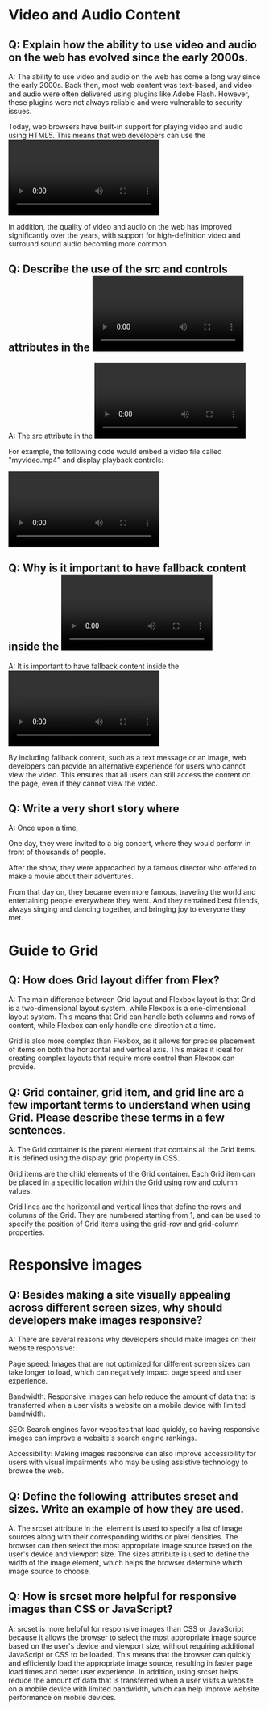 # Video and Audio Content

## Q: Explain how the ability to use video and audio on the web has evolved since the early 2000s.

A: The ability to use video and audio on the web has come a long way since the early 2000s. Back then, most web content was text-based, and video and audio were often delivered using plugins like Adobe Flash. However, these plugins were not always reliable and were vulnerable to security issues.

Today, web browsers have built-in support for playing video and audio using HTML5. This means that web developers can use the <video> and <audio> elements to embed video and audio directly into their web pages, without the need for plugins.

In addition, the quality of video and audio on the web has improved significantly over the years, with support for high-definition video and surround sound audio becoming more common.

## Q: Describe the use of the src and controls attributes in the <video> element.

A: The src attribute in the <video> element is used to specify the URL of the video file that should be played. This can be a relative or absolute URL. The controls attribute, when included, adds a set of playback controls to the video player, such as play, pause, and volume controls.

For example, the following code would embed a video file called "myvideo.mp4" and display playback controls:

<video src="myvideo.mp4" controls></video>

## Q: Why is it important to have fallback content inside the <video> element?

A: It is important to have fallback content inside the <video> element in case the browser does not support the video format or if the video file cannot be loaded for some reason.

By including fallback content, such as a text message or an image, web developers can provide an alternative experience for users who cannot view the video. This ensures that all users can still access the content on the page, even if they cannot view the video.

## Q: Write a very short story where <audio> and <video> are characters.

A: Once upon a time, <audio> and <video> were two best friends who loved to entertain people. <audio> had a beautiful voice and would sing songs that <video> would dance to. They were always together, bringing joy to everyone who watched them perform.

One day, they were invited to a big concert, where they would perform in front of thousands of people. <audio> was nervous, but <video> assured him that they would do great. And they did! The crowd cheered and clapped as <audio> sang and <video> danced.

After the show, they were approached by a famous director who offered to make a movie about their adventures. <audio> and <video> were thrilled and eagerly accepted the offer.

From that day on, they became even more famous, traveling the world and entertaining people everywhere they went. And they remained best friends, always singing and dancing together, and bringing joy to everyone they met.

# Guide to Grid

## Q: How does Grid layout differ from Flex?

A: The main difference between Grid layout and Flexbox layout is that Grid is a two-dimensional layout system, while Flexbox is a one-dimensional layout system. This means that Grid can handle both columns and rows of content, while Flexbox can only handle one direction at a time.

Grid is also more complex than Flexbox, as it allows for precise placement of items on both the horizontal and vertical axis. This makes it ideal for creating complex layouts that require more control than Flexbox can provide.

## Q: Grid container, grid item, and grid line are a few important terms to understand when using Grid. Please describe these terms in a few sentences.

A: The Grid container is the parent element that contains all the Grid items. It is defined using the display: grid property in CSS.

Grid items are the child elements of the Grid container. Each Grid item can be placed in a specific location within the Grid using row and column values.

Grid lines are the horizontal and vertical lines that define the rows and columns of the Grid. They are numbered starting from 1, and can be used to specify the position of Grid items using the grid-row and grid-column properties.

# Responsive images

## Q: Besides making a site visually appealing across different screen sizes, why should developers make images responsive?

A: There are several reasons why developers should make images on their website responsive:

Page speed: Images that are not optimized for different screen sizes can take longer to load, which can negatively impact page speed and user experience.

Bandwidth: Responsive images can help reduce the amount of data that is transferred when a user visits a website on a mobile device with limited bandwidth.

SEO: Search engines favor websites that load quickly, so having responsive images can improve a website's search engine rankings.

Accessibility: Making images responsive can also improve accessibility for users with visual impairments who may be using assistive technology to browse the web.

## Q: Define the following <img> attributes srcset and sizes. Write an example of how they are used.

A: The srcset attribute in the <img> element is used to specify a list of image sources along with their corresponding widths or pixel densities. The browser can then select the most appropriate image source based on the user's device and viewport size. The sizes attribute is used to define the width of the image element, which helps the browser determine which image source to choose.

## Q: How is srcset more helpful for responsive images than CSS or JavaScript?

A: srcset is more helpful for responsive images than CSS or JavaScript because it allows the browser to select the most appropriate image source based on the user's device and viewport size, without requiring additional JavaScript or CSS to be loaded. This means that the browser can quickly and efficiently load the appropriate image source, resulting in faster page load times and better user experience. In addition, using srcset helps reduce the amount of data that is transferred when a user visits a website on a mobile device with limited bandwidth, which can help improve website performance on mobile devices.